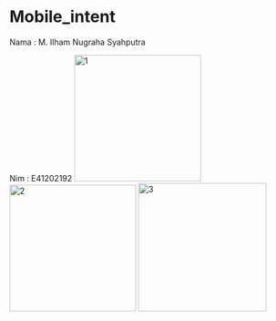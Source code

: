 # Mobile_intent
Nama : M. Ilham Nugraha Syahputra

Nim : E41202192
<img width="222" alt="1" src="https://user-images.githubusercontent.com/80625504/137523498-2f1ec023-8114-4a1a-9945-fe08958ecb8e.PNG">
<img width="222" alt="2" src="https://user-images.githubusercontent.com/80625504/137523516-574f105a-6f40-461e-8f86-2e0114c7af98.PNG">
<img width="225" alt="3" src="https://user-images.githubusercontent.com/80625504/137523519-ae60f5de-7677-4a0c-87e0-f41d196e9197.PNG">
